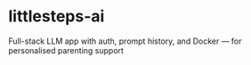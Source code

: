 # littlesteps-ai
Full-stack LLM app with auth, prompt history, and Docker — for personalised parenting support
